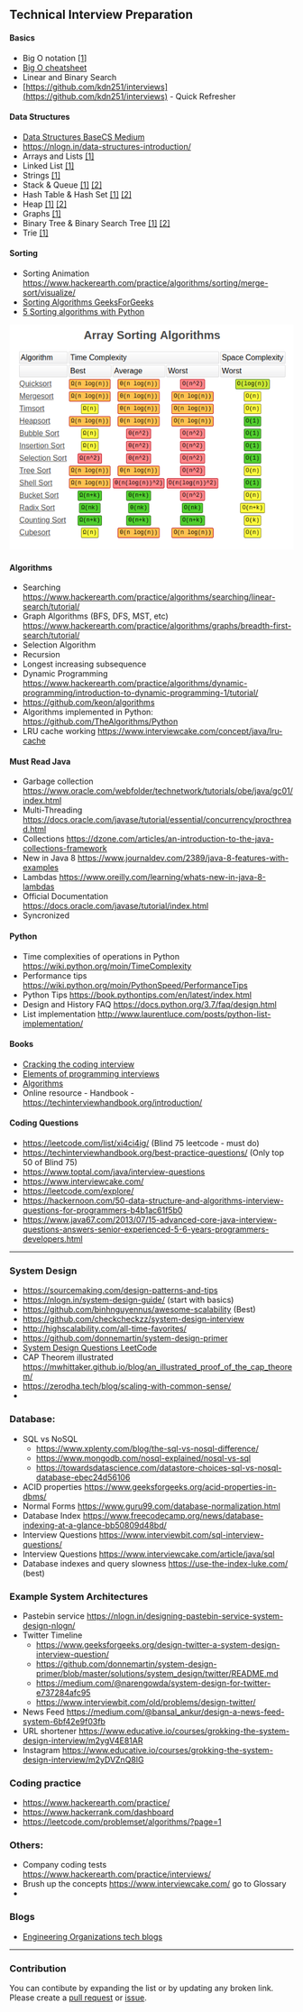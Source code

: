 ## Technical Interview Preparation

#### Basics
- Big O notation [[1]](https://www.interviewcake.com/article/java/big-o-notation-time-and-space-complexity)
- [Big O cheatsheet](https://www.bigocheatsheet.com/)
- Linear and Binary Search
- [https://github.com/kdn251/interviews](https://github.com/kdn251/interviews) - Quick Refresher

#### Data Structures
- [Data Structures BaseCS Medium](https://medium.com/basecs/tagged/data-structures)
- https://nlogn.in/data-structures-introduction/
- Arrays and Lists [[1]](https://medium.com/basecs/whats-a-linked-list-anyway-part-1-d8b7e6508b9d)
- Linked List [[1]](https://medium.com/basecs/whats-a-linked-list-anyway-part-2-131d96f71996)
- Strings [[1]](https://www.geeksforgeeks.org/string-data-structure/)
- Stack & Queue [[1]](https://medium.com/basecs/stacks-and-overflows-dbcf7854dc67) [[2]](https://medium.com/basecs/to-queue-or-not-to-queue-2653bcde5b04)
- Hash Table & Hash Set [[1]](https://medium.com/basecs/taking-hash-tables-off-the-shelf-139cbf4752f0) [[2]](https://medium.com/basecs/hashing-out-hash-functions-ea5dd8beb4dd)
- Heap [[1]](https://medium.com/basecs/learning-to-love-heaps-cef2b273a238) [[2]](https://www.geeksforgeeks.org/heap-data-structure/)
- Graphs [[1]](https://medium.com/basecs/a-gentle-introduction-to-graph-theory-77969829ead8)
- Binary Tree & Binary Search Tree [[1]](https://medium.com/basecs/how-to-not-be-stumped-by-trees-5f36208f68a7) [[2]](https://medium.com/basecs/leaf-it-up-to-binary-trees-11001aaf746d)
- Trie [[1]](https://medium.com/basecs/trying-to-understand-tries-3ec6bede0014)



#### Sorting
- Sorting Animation https://www.hackerearth.com/practice/algorithms/sorting/merge-sort/visualize/
- [Sorting Algorithms GeeksForGeeks](https://www.geeksforgeeks.org/sorting-algorithms/)
- [5 Sorting algorithms with Python](https://medium.com/@george.seif94/a-tour-of-the-top-5-sorting-algorithms-with-python-code-43ea9aa02889)


![Time Complexities](resources/1_ipkeWQ_Lb0lbkhB8rigxTA.png)


#### Algorithms
- Searching https://www.hackerearth.com/practice/algorithms/searching/linear-search/tutorial/
- Graph Algorithms (BFS, DFS, MST, etc) https://www.hackerearth.com/practice/algorithms/graphs/breadth-first-search/tutorial/
- Selection Algorithm
- Recursion
- Longest increasing subsequence
- Dynamic Programming https://www.hackerearth.com/practice/algorithms/dynamic-programming/introduction-to-dynamic-programming-1/tutorial/
- https://github.com/keon/algorithms
- Algorithms implemented in Python: https://github.com/TheAlgorithms/Python
- LRU cache working https://www.interviewcake.com/concept/java/lru-cache


#### Must Read Java
- Garbage collection https://www.oracle.com/webfolder/technetwork/tutorials/obe/java/gc01/index.html
- Multi-Threading https://docs.oracle.com/javase/tutorial/essential/concurrency/procthread.html
- Collections https://dzone.com/articles/an-introduction-to-the-java-collections-framework
- New in Java 8 https://www.journaldev.com/2389/java-8-features-with-examples
- Lambdas https://www.oreilly.com/learning/whats-new-in-java-8-lambdas
- Official Documentation https://docs.oracle.com/javase/tutorial/index.html
- Syncronized


#### Python
- Time complexities of operations in Python https://wiki.python.org/moin/TimeComplexity
- Performance tips  https://wiki.python.org/moin/PythonSpeed/PerformanceTips
- Python Tips https://book.pythontips.com/en/latest/index.html
- Design and History FAQ https://docs.python.org/3.7/faq/design.html
- List implementation http://www.laurentluce.com/posts/python-list-implementation/

#### Books
- [Cracking the coding interview](https://amzn.to/34wxaxM)
- [Elements of programming interviews](https://amzn.to/2HVPIxU)
- [Algorithms](https://amzn.to/34xiE96)
- Online resource - Handbook - https://techinterviewhandbook.org/introduction/


#### Coding Questions
- https://leetcode.com/list/xi4ci4ig/ (Blind 75 leetcode - must do)
- https://techinterviewhandbook.org/best-practice-questions/ (Only top 50 of Blind 75)
- https://www.toptal.com/java/interview-questions
- https://www.interviewcake.com/
- https://leetcode.com/explore/
- https://hackernoon.com/50-data-structure-and-algorithms-interview-questions-for-programmers-b4b1ac61f5b0
- https://www.java67.com/2013/07/15-advanced-core-java-interview-questions-answers-senior-experienced-5-6-years-programmers-developers.html
-------------------------------------

### System Design
- https://sourcemaking.com/design-patterns-and-tips
- https://nlogn.in/system-design-guide/ (start with basics)
- https://github.com/binhnguyennus/awesome-scalability (Best)
- https://github.com/checkcheckzz/system-design-interview
- http://highscalability.com/all-time-favorites/
- https://github.com/donnemartin/system-design-primer
- [System Design Questions LeetCode](https://leetcode.com/discuss/interview-question/system-design/?currentPage=1&orderBy=recent_activity&query=)
- CAP Theorem illustrated https://mwhittaker.github.io/blog/an_illustrated_proof_of_the_cap_theorem/
- https://zerodha.tech/blog/scaling-with-common-sense/
- 


### Database:
- SQL vs NoSQL 
    - https://www.xplenty.com/blog/the-sql-vs-nosql-difference/ 
    - https://www.mongodb.com/nosql-explained/nosql-vs-sql
    - https://towardsdatascience.com/datastore-choices-sql-vs-nosql-database-ebec24d56106
- ACID properties https://www.geeksforgeeks.org/acid-properties-in-dbms/
- Normal Forms https://www.guru99.com/database-normalization.html
- Database Index https://www.freecodecamp.org/news/database-indexing-at-a-glance-bb50809d48bd/
- Interview Questions https://www.interviewbit.com/sql-interview-questions/
- Interview Questions https://www.interviewcake.com/article/java/sql
- Database indexes and query slowness https://use-the-index-luke.com/ (best)


### Example System Architectures
- Pastebin service https://nlogn.in/designing-pastebin-service-system-design-nlogn/
- Twitter Timeline
    - https://www.geeksforgeeks.org/design-twitter-a-system-design-interview-question/
    - https://github.com/donnemartin/system-design-primer/blob/master/solutions/system_design/twitter/README.md
    - https://medium.com/@narengowda/system-design-for-twitter-e737284afc95
    - https://www.interviewbit.com/old/problems/design-twitter/
- News Feed https://medium.com/@bansal_ankur/design-a-news-feed-system-6bf42e9f03fb
- URL shortener https://www.educative.io/courses/grokking-the-system-design-interview/m2ygV4E81AR
- Instagram https://www.educative.io/courses/grokking-the-system-design-interview/m2yDVZnQ8lG


### Coding practice
- https://www.hackerearth.com/practice/
- https://www.hackerrank.com/dashboard
- https://leetcode.com/problemset/algorithms/?page=1


### Others:
- Company coding tests https://www.hackerearth.com/practice/interviews/
- Brush up the concepts https://www.interviewcake.com/ go to Glossary
- 


### Blogs
- [Engineering Organizations tech blogs](https://github.com/anuragrana/Engineering-Tech-Blogs/blob/main/README.md)


------------
### Contribution
You can contibute by expanding the list or by updating any broken link.
Please create a [pull request](https://github.com/anuragrana/technical-interview-prep/pulls) or [issue](https://github.com/anuragrana/technical-interview-prep/issues).

